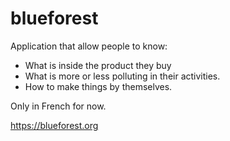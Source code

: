 # blueforest

Application that allow people to know:
  - What is inside the product they buy
  - What is more or less polluting in their activities.
  - How to make things by themselves.
  
Only in French for now.
  
https://blueforest.org
